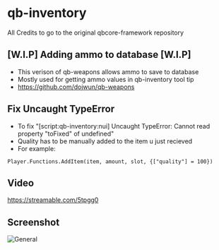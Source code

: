 # qb-inventory
All Credits to go to the original qbcore-framework repository

## [W.I.P] Adding ammo to database [W.I.P]
- This verison of qb-weapons allows ammo to save to database 
- Mostly used for getting ammo values in qb-inventory tool tip
- https://github.com/dojwun/qb-weapons

## Fix Uncaught TypeError 
- To fix "[script:qb-inventory:nui] Uncaught TypeError: Cannot read property "toFixed" of undefined"
- Quality has to be manually added to the item u just recieved 
- For example: 
```
Player.Functions.AddItem(item, amount, slot, {["quality"] = 100})
```


## Video
https://streamable.com/5tpgg0

## Screenshot
![General](https://i.imgur.com/ThshhCp.png)
